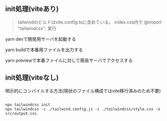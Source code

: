 ## init処理(viteあり)

> tailwindのビルドはvite.config.tsに含めている。
> index.css内で @import "tailwindcss"; 実行

yarn devで開発用サーバを起動する

yarn buildで本番用ファイルを出力する

yarn previewで本番ファイルに対して簡易サーバでアクセスする

## init処理(viteなし)

明示的にコンパイルする方法(現状のファイル構成ではvite移行済みのため不要)

```

npx tailwindcss init
npx tailwindcss -c ./tailwind.config.js -i ./tailwindcss/style.css -o src/output.css

```